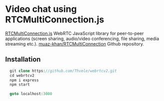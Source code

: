 # Video chat using RTCMultiConnection.js
  [RTCMultiConnection.js](https://www.rtcmulticonnection.org/) WebRTC JavaScript library for peer-to-peer applications (screen sharing, audio/video conferencing, file sharing, media streaming etc.).
  [muaz-khan/RTCMultiConnection](https://github.com/muaz-khan/RTCMultiConnection) Github repository.
## Installation
```php
  git clone https://github.com/Thvele/webrtcv2.git
  cd webrtcv2
  npm i express
  npm start
  
  goto localhost:3000
```
